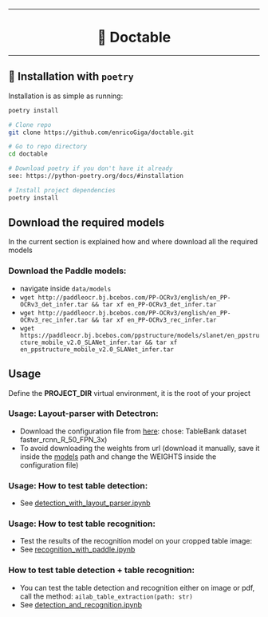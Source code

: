 ______________________________________________________________________
<div style="text-align:center">

# 🤖  Doctable





______________________________________________________________________



</div>

## 💎 Installation with `poetry`

Installation is as simple as running:

```bash
poetry install
```

```bash
# Clone repo
git clone https://github.com/enricoGiga/doctable.git

# Go to repo directory
cd doctable

# Download poetry if you don't have it already
see: https://python-poetry.org/docs/#installation

# Install project dependencies
poetry install

```

## Download the required models
In the current section is explained how and where download all the required models
### Download the Paddle models:
* navigate inside `data/models`
* `wget http://paddleocr.bj.bcebos.com/PP-OCRv3/english/en_PP-OCRv3_det_infer.tar && tar xf en_PP-OCRv3_det_infer.tar`
* `wget http://paddleocr.bj.bcebos.com/PP-OCRv3/english/en_PP-OCRv3_rec_infer.tar && tar xf en_PP-OCRv3_rec_infer.tar`
* `wget https://paddleocr.bj.bcebos.com/ppstructure/models/slanet/en_ppstructure_mobile_v2.0_SLANet_infer.tar && tar xf en_ppstructure_mobile_v2.0_SLANet_infer.tar` 

## Usage
Define the **PROJECT_DIR** virtual environment, it is the root of your project
### Usage: Layout-parser with Detectron:
* Download the configuration file from [here](https://layout-parser.readthedocs.io/en/latest/notes/modelzoo.html): chose: TableBank dataset faster_rcnn_R_50_FPN_3x)
* To avoid downloading the weights from url (download it manually, save it inside the [models](data%2Fmodels) path and change the WEIGHTS inside the configuration file)

### Usage: How to test table detection:
* See [detection_with_layout_parser.ipynb](notebooks%2Fdetection_with_layout_parser.ipynb)

### Usage: How to test table recognition:
* Test the results of the recognition model on your cropped table image:
* See [recognition_with_paddle.ipynb](notebooks%2Frecognition_with_paddle.ipynb)

### How to test table detection + table recognition:
* You can test the table detection and recognition  either on image or pdf, call the method: `ailab_table_extraction(path: str)`
* See [detection_and_recognition.ipynb](notebooks%2Fdetection_and_recognition.ipynb)


